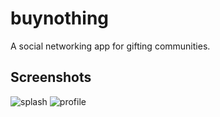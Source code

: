 buynothing
==========

A social networking app for gifting communities.

Screenshots
-----------

![splash][]
![profile][]

[splash]: https://cloud.githubusercontent.com/assets/4433943/26480250/b5b69532-41a6-11e7-8dbc-a096b2e67c05.png
[profile]: https://cloud.githubusercontent.com/assets/4433943/26480406/958c11d2-41a7-11e7-8751-cfbc2cc1e8b1.png
